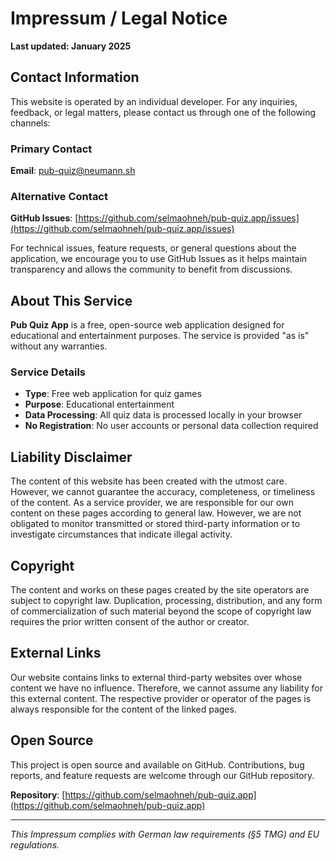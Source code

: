 # Impressum / Legal Notice

**Last updated: January 2025**

## Contact Information

This website is operated by an individual developer. For any inquiries, feedback, or legal matters, please contact us through one of the following channels:

### Primary Contact
**Email**: [pub-quiz@neumann.sh](mailto:pub-quiz@neumann.sh)

### Alternative Contact
**GitHub Issues**: [https://github.com/selmaohneh/pub-quiz.app/issues](https://github.com/selmaohneh/pub-quiz.app/issues)

For technical issues, feature requests, or general questions about the application, we encourage you to use GitHub Issues as it helps maintain transparency and allows the community to benefit from discussions.

## About This Service

**Pub Quiz App** is a free, open-source web application designed for educational and entertainment purposes. The service is provided "as is" without any warranties.

### Service Details
- **Type**: Free web application for quiz games
- **Purpose**: Educational entertainment
- **Data Processing**: All quiz data is processed locally in your browser
- **No Registration**: No user accounts or personal data collection required

## Liability Disclaimer

The content of this website has been created with the utmost care. However, we cannot guarantee the accuracy, completeness, or timeliness of the content. As a service provider, we are responsible for our own content on these pages according to general law. However, we are not obligated to monitor transmitted or stored third-party information or to investigate circumstances that indicate illegal activity.

## Copyright

The content and works on these pages created by the site operators are subject to copyright law. Duplication, processing, distribution, and any form of commercialization of such material beyond the scope of copyright law requires the prior written consent of the author or creator.

## External Links

Our website contains links to external third-party websites over whose content we have no influence. Therefore, we cannot assume any liability for this external content. The respective provider or operator of the pages is always responsible for the content of the linked pages.

## Open Source

This project is open source and available on GitHub. Contributions, bug reports, and feature requests are welcome through our GitHub repository.

**Repository**: [https://github.com/selmaohneh/pub-quiz.app](https://github.com/selmaohneh/pub-quiz.app)

---

*This Impressum complies with German law requirements (§5 TMG) and EU regulations.* 